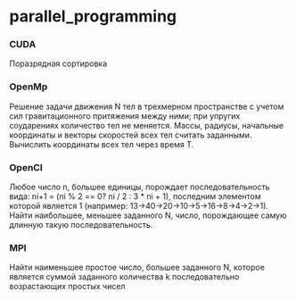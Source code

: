 # parallel_programming

### CUDA
Поразрядная сортировка

### OpenMp
Решение задачи движения N тел в трехмерном пространстве с учетом сил гравитационного притяжения между ними; при упругих соударениях количество тел не меняется. Массы, радиусы, начальные координаты и векторы скоростей всех тел считать заданными. Вычислить координаты всех тел через время T.

### OpenCl
Любое число n, большее единицы, порождает последовательность вида:
ni+1 = (ni % 2 == 0? ni / 2 : 3 * ni + 1),
последним элементом которой является 1 (например: 13->40->20->10->5->16->8->4->2->1). Найти наибольшее, меньшее заданного N, число, порождающее самую длинную такую последовательность.

### MPI
Найти наименьшее простое число, большее заданного N, которое является суммой заданного количества k последовательно возрастающих простых чисел
